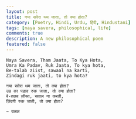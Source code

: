 ```yaml
---
layout: post
title: नया सवेरा थम जाता, तो क्या होता?
category: [Poetry, Hindi, Urdu, हिंदी, Hindustani]
tags: [naya savera, philosophical, life]
comments: true
description: A new philosophical poem
featured: false
---
```



    Naya Savera, Tham Jaata, To Kya Hota,
    Umra Ka Padav, Ruk Jaata, To kya hota,
    Be-talab ziist, sawaal na karti,
    Zindagi ruk jaati, to kya hota?
    
    नया सवेरा थम जाता, तो क्या होता?
    उम्र का पड़ाव रुक जाता, तो क्या होता?
    बे-तलब ज़ीस्त, सवाल ना करती,
    ज़िंदगी रुक जाती, तो क्या होता?
    
    ~ पलक

